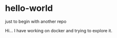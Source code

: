 # hello-world
just to begin with another repo

Hi...
I have working on docker and trying to explore it.
